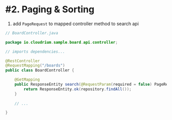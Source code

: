# #2. Paging & Sorting

1. add `PageRequest` to mapped controller method to search api

```java
// BoardController.java

package io.cloudrium.sample.board.api.controller;

// imports dependencies...

@RestController
@RequestMapping("/boards")
public class BoardController {

    @GetMapping
    public ResponseEntity search(@RequestParam(required = false) PageRequest request) {
        return ResponseEntity.ok(repository.findAll());
    }
    
    // ...

}
``` 

